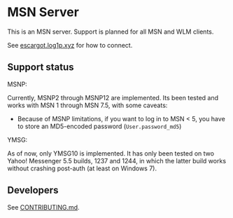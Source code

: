 # MSN Server

This is an MSN server. Support is planned for all MSN and WLM clients.

See [escargot.log1p.xyz](https://escargot.log1p.xyz) for how to connect.


## Support status

MSNP:

Currently, MSNP2 through MSNP12 are implemented. Its been tested and works with MSN 1 through MSN 7.5, with some caveats:

- Because of MSNP limitations, if you want to log in to MSN < 5, you have to store an MD5-encoded password (`User.password_md5`)

YMSG:

As of now, only YMSG10 is implemented. It has only been tested on two Yahoo! Messenger 5.5 builds, 1237 and 1244, in which the latter build works without crashing post-auth (at least on Windows 7).

## Developers

See [CONTRIBUTING.md](/CONTRIBUTING.md).
